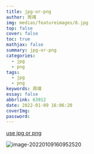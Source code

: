 ```yaml
---
title: jpg-or-png
author: 周靖
img: medias/featureimages/8.jpg
top: false
cover: false
toc: true
mathjax: false
summary: jpg-or-png
categories:
  - jpg
  - png
tags:
  - jpg
  - png
keywords: 周靖
essay: false
abbrlink: 63912
date: 2022-01-09 16:06:20
coverImg:
password:
---
```


[use jpg or png](https://undsgn.com/jpg-vs-png/)

![image-20220109160952520](https://qiniuyun.code520.com.cn/images/20220109160952.png)
